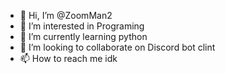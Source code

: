 - 👋 Hi, I’m @ZoomMan2
- 👀 I’m interested in Programing
- 🌱 I’m currently learning python
- 💞️ I’m looking to collaborate on Discord bot clint
- 📫 How to reach me idk

<!---
ZoomMan2/ZoomMan2 is a ✨ special ✨ repository because its `README.md` (this file) appears on your GitHub profile.
You can click the Preview link to take a look at your changes.
--->
